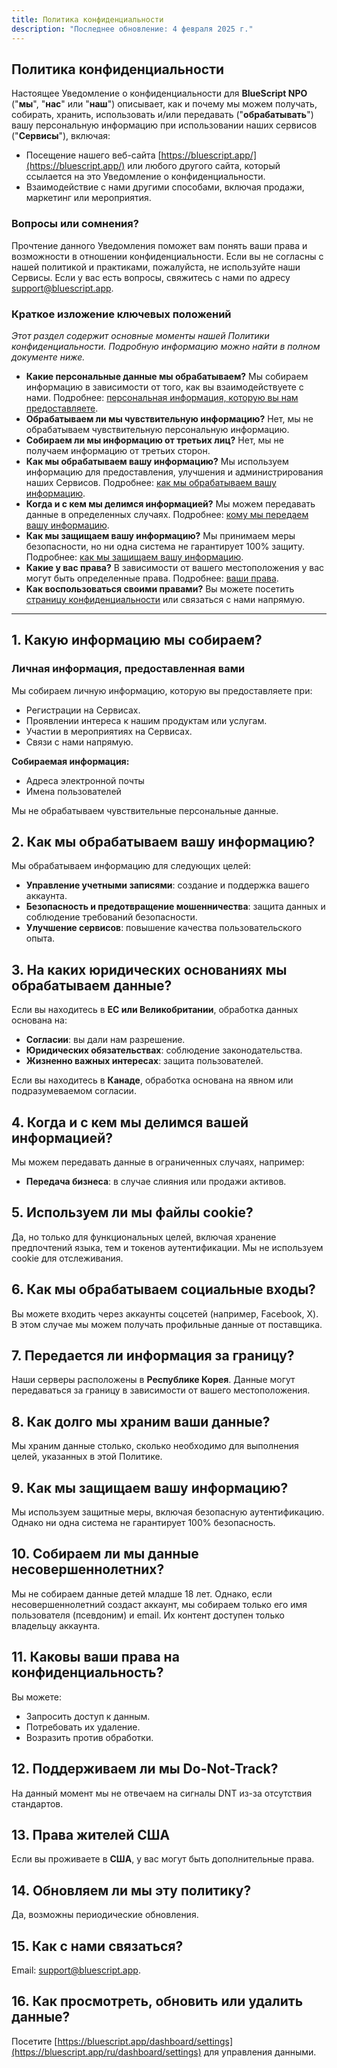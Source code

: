 ```yaml
---
title: Политика конфиденциальности
description: "Последнее обновление: 4 февраля 2025 г."
---
```


## Политика конфиденциальности

Настоящее Уведомление о конфиденциальности для **BlueScript NPO** ("**мы**", "**нас**" или "**наш**") описывает, как и почему мы можем получать, собирать, хранить, использовать и/или передавать ("**обрабатывать**") вашу персональную информацию при использовании наших сервисов ("**Сервисы**"), включая:

- Посещение нашего веб-сайта [https://bluescript.app/](https://bluescript.app/) или любого другого сайта, который ссылается на это Уведомление о конфиденциальности.
- Взаимодействие с нами другими способами, включая продажи, маркетинг или мероприятия.

### Вопросы или сомнения?

Прочтение данного Уведомления поможет вам понять ваши права и возможности в отношении конфиденциальности. Если вы не согласны с нашей политикой и практиками, пожалуйста, не используйте наши Сервисы. Если у вас есть вопросы, свяжитесь с нами по адресу [support@bluescript.app](mailto:support@bluescript.app).

### Краткое изложение ключевых положений

_Этот раздел содержит основные моменты нашей Политики конфиденциальности. Подробную информацию можно найти в полном документе ниже._

- **Какие персональные данные мы обрабатываем?** Мы собираем информацию в зависимости от того, как вы взаимодействуете с нами. Подробнее: [персональная информация, которую вы нам предоставляете](#_1-какую-информацию-мы-собираем).
- **Обрабатываем ли мы чувствительную информацию?** Нет, мы не обрабатываем чувствительную персональную информацию.
- **Собираем ли мы информацию от третьих лиц?** Нет, мы не получаем информацию от третьих сторон.
- **Как мы обрабатываем вашу информацию?** Мы используем информацию для предоставления, улучшения и администрирования наших Сервисов. Подробнее: [как мы обрабатываем вашу информацию](#_2-как-мы-обрабатываем-вашу-информацию).
- **Когда и с кем мы делимся информацией?** Мы можем передавать данные в определенных случаях. Подробнее: [кому мы передаем вашу информацию](#_4-когда-и-с-кем-мы-делимся-вашей-информацией).
- **Как мы защищаем вашу информацию?** Мы принимаем меры безопасности, но ни одна система не гарантирует 100% защиту. Подробнее: [как мы защищаем вашу информацию](#_9-как-мы-защищаем-вашу-информацию).
- **Какие у вас права?** В зависимости от вашего местоположения у вас могут быть определенные права. Подробнее: [ваши права](#_11-каковы-ваши-права-на-конфиденциальность).
- **Как воспользоваться своими правами?** Вы можете посетить [страницу конфиденциальности](/ru/docs/policies/privacy) или связаться с нами напрямую.

---

## 1. Какую информацию мы собираем?

### Личная информация, предоставленная вами

Мы собираем личную информацию, которую вы предоставляете при:

- Регистрации на Сервисах.
- Проявлении интереса к нашим продуктам или услугам.
- Участии в мероприятиях на Сервисах.
- Связи с нами напрямую.

**Собираемая информация:**

- Адреса электронной почты
- Имена пользователей

Мы не обрабатываем чувствительные персональные данные.

## 2. Как мы обрабатываем вашу информацию?

Мы обрабатываем информацию для следующих целей:

- **Управление учетными записями**: создание и поддержка вашего аккаунта.
- **Безопасность и предотвращение мошенничества**: защита данных и соблюдение требований безопасности.
- **Улучшение сервисов**: повышение качества пользовательского опыта.

## 3. На каких юридических основаниях мы обрабатываем данные?

Если вы находитесь в **ЕС или Великобритании**, обработка данных основана на:

- **Согласии**: вы дали нам разрешение.
- **Юридических обязательствах**: соблюдение законодательства.
- **Жизненно важных интересах**: защита пользователей.

Если вы находитесь в **Канаде**, обработка основана на явном или подразумеваемом согласии.

## 4. Когда и с кем мы делимся вашей информацией?

Мы можем передавать данные в ограниченных случаях, например:

- **Передача бизнеса**: в случае слияния или продажи активов.

## 5. Используем ли мы файлы cookie?

Да, но только для функциональных целей, включая хранение предпочтений языка, тем и токенов аутентификации. Мы не используем cookie для отслеживания.

## 6. Как мы обрабатываем социальные входы?

Вы можете входить через аккаунты соцсетей (например, Facebook, X). В этом случае мы можем получать профильные данные от поставщика.

## 7. Передается ли информация за границу?

Наши серверы расположены в **Республике Корея**. Данные могут передаваться за границу в зависимости от вашего местоположения.

## 8. Как долго мы храним ваши данные?

Мы храним данные столько, сколько необходимо для выполнения целей, указанных в этой Политике.

## 9. Как мы защищаем вашу информацию?

Мы используем защитные меры, включая безопасную аутентификацию. Однако ни одна система не гарантирует 100% безопасность.

## 10. Собираем ли мы данные несовершеннолетних?

Мы не собираем данные детей младше 18 лет. Однако, если несовершеннолетний создаст аккаунт, мы собираем только его имя пользователя (псевдоним) и email. Их контент доступен только владельцу аккаунта.

## 11. Каковы ваши права на конфиденциальность?

Вы можете:

- Запросить доступ к данным.
- Потребовать их удаление.
- Возразить против обработки.

## 12. Поддерживаем ли мы Do-Not-Track?

На данный момент мы не отвечаем на сигналы DNT из-за отсутствия стандартов.

## 13. Права жителей США

Если вы проживаете в **США**, у вас могут быть дополнительные права.

## 14. Обновляем ли мы эту политику?

Да, возможны периодические обновления.

## 15. Как с нами связаться?

Email: [support@bluescript.app](mailto:support@bluescript.app).

## 16. Как просмотреть, обновить или удалить данные?

Посетите [https://bluescript.app/dashboard/settings](https://bluescript.app/ru/dashboard/settings) для управления данными.
